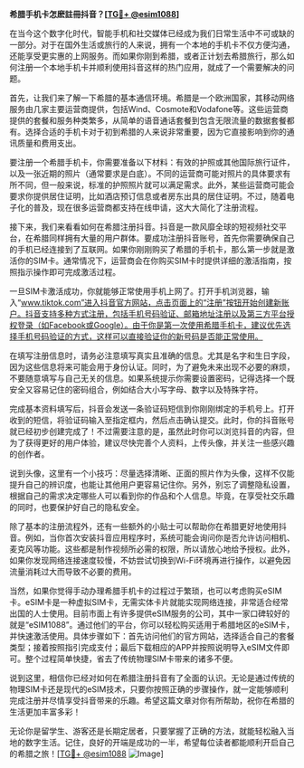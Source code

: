 **希腊手机卡怎麽註冊抖音？[[TG💪+ @esim1088](https://t.me/s/esim1088)]**

在当今这个数字化时代，智能手机和社交媒体已经成为我们日常生活中不可或缺的一部分。对于在国外生活或旅行的人来说，拥有一个本地的手机卡不仅方便沟通，还能享受更实惠的上网服务。而如果你刚到希腊，或者正计划去希腊旅行，那么如何注册一个本地手机卡并顺利使用抖音这样的热门应用，就成了一个需要解决的问题。

首先，让我们来了解一下希腊的基本通信环境。希腊是一个欧洲国家，其移动网络服务由几家主要运营商提供，包括Wind、Cosmote和Vodafone等。这些运营商提供的套餐和服务种类繁多，从简单的语音通话套餐到包含无限流量的数据套餐都有。选择合适的手机卡对于初到希腊的人来说非常重要，因为它直接影响到你的通讯质量和费用支出。

要注册一个希腊手机卡，你需要准备以下材料：有效的护照或其他国际旅行证件，以及一张近期的照片（通常要求是白底）。不同的运营商可能对照片的具体要求有所不同，但一般来说，标准的护照照片就可以满足需求。此外，某些运营商可能会要求你提供居住证明，比如酒店预订信息或者房东出具的居住证明。不过，随着电子化的普及，现在很多运营商都支持在线申请，这大大简化了注册流程。

接下来，我们来看看如何在希腊注册抖音。抖音是一款风靡全球的短视频社交平台，在希腊同样拥有大量的用户群体。要成功注册抖音账号，首先你需要确保自己的手机已经连接到了互联网。如果你刚刚购买了希腊的手机卡，那么第一步就是激活你的SIM卡。通常情况下，运营商会在你购买SIM卡时提供详细的激活指南，按照指示操作即可完成激活过程。

一旦SIM卡激活成功，你就能够正常使用手机上网了。打开手机浏览器，输入“www.tiktok.com”进入抖音官方网站，点击页面上的“注册”按钮开始创建新账户。抖音支持多种方式注册，包括手机号码验证、邮箱地址注册以及第三方平台授权登录（如Facebook或Google）。由于你是第一次使用希腊手机卡，建议优先选择手机号码验证的方式，这样可以直接验证你的新号码是否能正常使用。

在填写注册信息时，请务必注意填写真实且准确的信息。尤其是名字和生日字段，因为这些信息将来可能会用于身份认证。同时，为了避免未来出现不必要的麻烦，不要随意填写与自己无关的信息。如果系统提示你需要设置密码，记得选择一个既安全又容易记住的密码组合，例如结合大小写字母、数字以及特殊字符。

完成基本资料填写后，抖音会发送一条验证码短信到你刚刚绑定的手机号上。打开收到的短信，将验证码输入至指定框内，然后点击确认提交。此时，你的抖音账号就已经初步创建完成了！不过需要注意的是，虽然此时你可以浏览抖音的内容，但为了获得更好的用户体验，建议尽快完善个人资料，上传头像，并关注一些感兴趣的创作者。

说到头像，这里有一个小技巧：尽量选择清晰、正面的照片作为头像，这样不仅能提升自己的辨识度，也能让其他用户更容易记住你。另外，别忘了调整隐私设置，根据自己的需求决定哪些人可以看到你的作品和个人信息。毕竟，在享受社交乐趣的同时，也要保护好自己的隐私安全。

除了基本的注册流程外，还有一些额外的小贴士可以帮助你在希腊更好地使用抖音。例如，当你首次安装抖音应用程序时，系统可能会询问你是否允许访问相机、麦克风等功能。这些都是制作视频所必需的权限，所以请放心地给予授权。此外，如果你发现网络连接速度较慢，不妨尝试切换到Wi-Fi环境再进行操作，以避免因流量消耗过大而导致不必要的费用。

当然，如果你觉得手动办理希腊手机卡的过程过于繁琐，也可以考虑购买eSIM卡。eSIM卡是一种虚拟SIM卡，无需实体卡片就能实现网络连接，非常适合经常出国的人士使用。目前市面上有许多提供eSIM服务的公司，其中一家口碑较好的就是“eSIM1088”。通过他们的平台，你可以轻松购买适用于希腊地区的eSIM卡，并快速激活使用。具体步骤如下：首先访问他们的官方网站，选择适合自己的套餐类型；接着按照指引完成支付；最后下载相应的APP并按照说明导入eSIM文件即可。整个过程简单快捷，省去了传统物理SIM卡带来的诸多不便。

说到这里，相信你已经对如何在希腊注册抖音有了全面的认识。无论是通过传统的物理SIM卡还是现代的eSIM技术，只要你按照正确的步骤操作，就一定能够顺利完成注册并尽情享受抖音带来的乐趣。希望这篇文章对你有所帮助，祝你在希腊的生活更加丰富多彩！

无论你是留学生、游客还是长期定居者，只要掌握了正确的方法，就能轻松融入当地的数字生活。记住，良好的开端是成功的一半，希望每位读者都能顺利开启自己的希腊之旅！[[TG💪+ @esim1088](https://t.me/s/esim1088) ![Image](https://i.postimg.cc/4NQfJmqS/Snipaste-2025-05-13-00-14-12.png)]